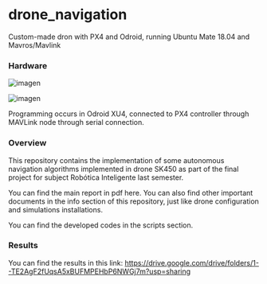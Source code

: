# drone_navigation
Custom-made dron with PX4 and Odroid, running Ubuntu Mate 18.04 and Mavros/Mavlink

### Hardware
![imagen](https://github.com/RoboticaInteligente8voTecCEM2023/drone_navigation/assets/67598380/f1664bf9-3a39-4db2-917b-f33a98077252)

![imagen](https://github.com/RoboticaInteligente8voTecCEM2023/drone_navigation/assets/67598380/4269417c-ed8b-4272-bba3-98a90df50eb2)

Programming occurs in Odroid XU4, connected to PX4 controller through MAVLink node through serial connection.

### Overview
This repository contains the implementation of some autonomous navigation algorithms implemented in drone SK450 as part of the final project for subject Robótica Inteligente last semester.

You can find the main report in pdf here. You can also find other important documents in the info section of this repository, just like drone configuration and simulations installations.

You can find the developed codes in the scripts section.

### Results
You can find the results in this link: https://drive.google.com/drive/folders/1--TE2AgF2fUqsA5xBUFMPEHbP6NWGj7m?usp=sharing
